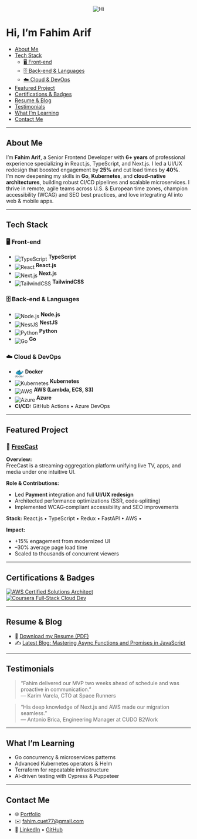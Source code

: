 <!-- README.md -->

<p align="center">
  <img src="https://user-images.githubusercontent.com/18350557/176309783-0785949b-9127-417c-8b55-ab5a4333674e.gif" alt="Hi" />
  <h1>Hi, I’m Fahim Arif</h1>
</p>

<!-- TOC -->
- [About Me](#about-me)
- [Tech Stack](#tech-stack)
  - [🖥️ Front‑end](#-front-end)
  - [🗄️ Back‑end & Languages](#-back-end--languages)
  - [☁️ Cloud & DevOps](#-cloud--devops)
- [Featured Project](#featured-project)
- [Certifications & Badges](#certifications--badges)
- [Resume & Blog](#resume--blog)
- [Testimonials](#testimonials)
- [What I’m Learning](#what-im-learning)
- [Contact Me](#contact-me)
<!-- /TOC -->

---

## About Me
I’m **Fahim Arif**, a Senior Frontend Developer with **6+ years** of professional experience specializing in React.js, TypeScript, and Next.js. I led a UI/UX redesign that boosted engagement by **25%** and cut load times by **40%**.  
I’m now deepening my skills in **Go**, **Kubernetes**, and **cloud‑native architectures**, building robust CI/CD pipelines and scalable microservices. I thrive in remote, agile teams across U.S. & European time zones, champion accessibility (WCAG) and SEO best practices, and love integrating AI into web & mobile apps.

---

## Tech Stack

### 🖥️ Front‑end
- <img src="https://raw.githubusercontent.com/danielcranney/readme-generator/main/public/icons/skills/typescript-colored.svg" alt="TypeScript" width="24" align="middle" /> **TypeScript**
- <img src="https://raw.githubusercontent.com/danielcranney/readme-generator/main/public/icons/skills/react-colored.svg" alt="React" width="24" align="middle" /> **React.js**
- <img src="https://raw.githubusercontent.com/danielcranney/readme-generator/main/public/icons/skills/nextjs-colored.svg" alt="Next.js" width="24" align="middle" /> **Next.js**
- <img src="https://raw.githubusercontent.com/danielcranney/readme-generator/main/public/icons/skills/tailwindcss-colored.svg" alt="TailwindCSS" width="24" align="middle" /> **TailwindCSS**

### 🗄️ Back‑end & Languages
- <img src="https://raw.githubusercontent.com/danielcranney/readme-generator/main/public/icons/skills/nodejs-colored.svg" alt="Node.js" width="24" align="middle" /> **Node.js**
- <img src="https://raw.githubusercontent.com/danielcranney/readme-generator/main/public/icons/skills/nestjs-colored.svg" alt="NestJS" width="24" align="middle" /> **NestJS**
- <img src="https://raw.githubusercontent.com/danielcranney/readme-generator/main/public/icons/skills/python-colored.svg" alt="Python" width="24" align="middle" /> **Python**
- <img src="https://raw.githubusercontent.com/danielcranney/readme-generator/main/public/icons/skills/go-colored.svg" alt="Go" width="24" align="middle" /> **Go**

### ☁️ Cloud & DevOps
- <img src="https://raw.githubusercontent.com/devicons/devicon/master/icons/docker/docker-original-wordmark.svg" alt="Docker" width="24" align="middle" /> **Docker**
- <img src="https://www.vectorlogo.zone/logos/kubernetes/kubernetes-icon.svg" alt="Kubernetes" width="24" align="middle" /> **Kubernetes**
- <img src="https://www.vectorlogo.zone/logos/amazon/amazon-tile.svg" alt="AWS" width="24" align="middle" /> **AWS (Lambda, ECS, S3)**
- <img src="https://www.vectorlogo.zone/logos/microsoft_azure/microsoft_azure-icon.svg" alt="Azure" width="24" align="middle" /> **Azure**
- **CI/CD:** GitHub Actions • Azure DevOps

---

## Featured Project

### 🚀 [FreeCast](https://fahim-portfolio-delta.vercel.app/project/2)

**Overview:**  
FreeCast is a streaming‑aggregation platform unifying live TV, apps, and media under one intuitive UI.

**Role & Contributions:**  
- Led **Payment** integration and full **UI/UX redesign**  
- Architected performance optimizations (SSR, code‑splitting)  
- Implemented WCAG‑compliant accessibility and SEO improvements

**Stack:** React.js • TypeScript • Redux • FastAPI • AWS •

**Impact:**  
- +15% engagement from modernized UI  
- –30% average page load time  
- Scaled to thousands of concurrent viewers

---

## Certifications & Badges
[![AWS Certified Solutions Architect](https://img.shields.io/badge/AWS%20CSA-2024-blue)](#)  
[![Coursera Full‑Stack Cloud Dev](https://img.shields.io/badge/Coursera%20Full--Stack%20Cloud--Dev-yellow)](#)

---

## Resume & Blog
- 📄 [Download my Resume (PDF)](https://your-site.com/fahim_resume.pdf)  
- ✍️ [Latest Blog: Mastering Async Functions and Promises in JavaScript](https://medium.com/@fahim.cuet77/mastering-async-functions-and-promises-in-javascript-2fc7683444e7)

---

## Testimonials
> “Fahim delivered our MVP two weeks ahead of schedule and was proactive in communication.”  
> — Karim Varela, CTO at Space Runners

> “His deep knowledge of Next.js and AWS made our migration seamless.”  
> — Antonio Brica, Engineering Manager at CUDO B2Work

---

## What I’m Learning
- Go concurrency & microservices patterns  
- Advanced Kubernetes operators & Helm  
- Terraform for repeatable infrastructure  
- AI‑driven testing with Cypress & Puppeteer

---

## Contact Me
- 🌐 [Portfolio](https://fahim-portfolio-delta.vercel.app/)  
- ✉️ fahim.cuet77@gmail.com  
- 🔗 [LinkedIn](https://www.linkedin.com/in/fahim-arif/) • [GitHub](https://github.com/fahim-arif)
